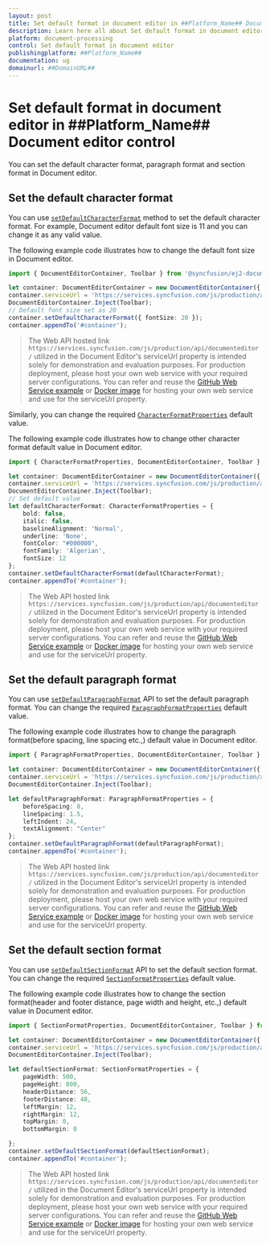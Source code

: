 ```yaml
---
layout: post
title: Set default format in document editor in ##Platform_Name## Document editor control | Syncfusion
description: Learn here all about Set default format in document editor in Syncfusion ##Platform_Name## Document editor control of Syncfusion Essential JS 2 and more.
platform: document-processing
control: Set default format in document editor 
publishingplatform: ##Platform_Name##
documentation: ug
domainurl: ##DomainURL##
---
```


# Set default format in document editor in ##Platform_Name## Document editor control

You can set the default character format, paragraph format and section format in Document editor.

## Set the default character format

You can use [`setDefaultCharacterFormat`](https://ej2.syncfusion.com/javascript/documentation/api/document-editor#setdefaultcharacterformat) method to set the default character format. For example, Document editor default font size is 11 and you can change it as any valid value.

The following example code illustrates how to change the default font size in Document editor.

```ts
import { DocumentEditorContainer, Toolbar } from '@syncfusion/ej2-documenteditor';

let container: DocumentEditorContainer = new DocumentEditorContainer({ height: "590px" });
container.serviceUrl = 'https://services.syncfusion.com/js/production/api/documenteditor/';
DocumentEditorContainer.Inject(Toolbar);
// Default font size set as 20
container.setDefaultCharacterFormat({ fontSize: 20 });
container.appendTo('#container');  
```

> The Web API hosted link `https://services.syncfusion.com/js/production/api/documenteditor/` utilized in the Document Editor's serviceUrl property is intended solely for demonstration and evaluation purposes. For production deployment, please host your own web service with your required server configurations. You can refer and reuse the [GitHub Web Service example](https://github.com/SyncfusionExamples/EJ2-DocumentEditor-WebServices) or [Docker image](https://hub.docker.com/r/syncfusion/word-processor-server) for hosting your own web service and use for the serviceUrl property.

Similarly, you can change the required [`CharacterFormatProperties`](https://ej2.syncfusion.com/javascript/documentation/api/document-editor/characterFormatProperties) default value.

The following example code illustrates how to change other character format default value in Document editor.

```ts
import { CharacterFormatProperties, DocumentEditorContainer, Toolbar } from '@syncfusion/ej2-documenteditor';

let container: DocumentEditorContainer = new DocumentEditorContainer({ height: "590px" });
container.serviceUrl = 'https://services.syncfusion.com/js/production/api/documenteditor/';
DocumentEditorContainer.Inject(Toolbar);
// Set default value
let defaultCharacterFormat: CharacterFormatProperties = {
    bold: false,
    italic: false,
    baselineAlignment: 'Normal',
    underline: 'None',
    fontColor: "#000000",
    fontFamily: 'Algerian',
    fontSize: 12
};
container.setDefaultCharacterFormat(defaultCharacterFormat);
container.appendTo('#container');
```

> The Web API hosted link `https://services.syncfusion.com/js/production/api/documenteditor/` utilized in the Document Editor's serviceUrl property is intended solely for demonstration and evaluation purposes. For production deployment, please host your own web service with your required server configurations. You can refer and reuse the [GitHub Web Service example](https://github.com/SyncfusionExamples/EJ2-DocumentEditor-WebServices) or [Docker image](https://hub.docker.com/r/syncfusion/word-processor-server) for hosting your own web service and use for the serviceUrl property.

## Set the default paragraph format

You can use [`setDefaultParagraphFormat`](https://ej2.syncfusion.com/javascript/documentation/api/document-editor#setdefaultparagraphformat) API to set the default paragraph format. You can change the required [`ParagraphFormatProperties`](https://ej2.syncfusion.com/javascript/documentation/api/document-editor/paragraphFormatProperties) default value.

The following example code illustrates how to change the paragraph format(before spacing, line spacing etc.,) default value in Document editor.

```ts
import { ParagraphFormatProperties, DocumentEditorContainer, Toolbar } from '@syncfusion/ej2-documenteditor';

let container: DocumentEditorContainer = new DocumentEditorContainer({ height: "590px" });
container.serviceUrl = 'https://services.syncfusion.com/js/production/api/documenteditor/';
DocumentEditorContainer.Inject(Toolbar);

let defaultParagraphFormat: ParagraphFormatProperties = {
    beforeSpacing: 8,
    lineSpacing: 1.5,
    leftIndent: 24,
    textAlignment: "Center"
};
container.setDefaultParagraphFormat(defaultParagraphFormat);
container.appendTo('#container');  
```

> The Web API hosted link `https://services.syncfusion.com/js/production/api/documenteditor/` utilized in the Document Editor's serviceUrl property is intended solely for demonstration and evaluation purposes. For production deployment, please host your own web service with your required server configurations. You can refer and reuse the [GitHub Web Service example](https://github.com/SyncfusionExamples/EJ2-DocumentEditor-WebServices) or [Docker image](https://hub.docker.com/r/syncfusion/word-processor-server) for hosting your own web service and use for the serviceUrl property.

## Set the default section format

You can use [`setDefaultSectionFormat`](https://ej2.syncfusion.com/javascript/documentation/api/document-editor#setdefaultsectionformat) API to set the default section format. You can change the required [`SectionFormatProperties`](https://ej2.syncfusion.com/javascript/documentation/api/document-editor/sectionFormatProperties) default value.

The following example code illustrates how to change the section format(header and footer distance, page width and height, etc.,) default value in Document editor.

```ts
import { SectionFormatProperties, DocumentEditorContainer, Toolbar } from '@syncfusion/ej2-documenteditor';

let container: DocumentEditorContainer = new DocumentEditorContainer({ height: "590px" });
container.serviceUrl = 'https://services.syncfusion.com/js/production/api/documenteditor/';
DocumentEditorContainer.Inject(Toolbar);

let defaultSectionFormat: SectionFormatProperties = {
    pageWidth: 500,
    pageHeight: 800,
    headerDistance: 56,
    footerDistance: 48,
    leftMargin: 12,
    rightMargin: 12,
    topMargin: 0,
    bottomMargin: 0

};
container.setDefaultSectionFormat(defaultSectionFormat);
container.appendTo('#container');  
```

> The Web API hosted link `https://services.syncfusion.com/js/production/api/documenteditor/` utilized in the Document Editor's serviceUrl property is intended solely for demonstration and evaluation purposes. For production deployment, please host your own web service with your required server configurations. You can refer and reuse the [GitHub Web Service example](https://github.com/SyncfusionExamples/EJ2-DocumentEditor-WebServices) or [Docker image](https://hub.docker.com/r/syncfusion/word-processor-server) for hosting your own web service and use for the serviceUrl property.